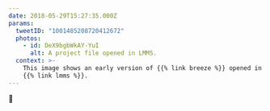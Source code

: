 ```yaml
---
date: 2018-05-29T15:27:35.000Z
params:
  tweetID: "1001485208720412672"
  photos:
    - id: DeX9bgbWkAY-YuI
      alt: A project file opened in LMMS.
  context: >-
    This image shows an early version of {{% link breeze %}} opened in
    {{% link lmms %}}.
---
```


🤔

